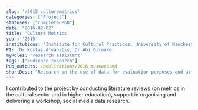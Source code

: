 ```yaml
---
slug: '/2015_culturemetrics'
categories: ["Project"]
statuses: ["completedPhD"]
date: "2016-02-02"
title: 'Culture Metrics'
year: '2015'
institutions: 'Institute for Cultural Practices, University of Manchester'
PI: 'Dr Kostas Arvanitis, Dr Abi Gilmore'
myRoles: 'research assistant'
tags: ["audience research"]
Pub_outputs: /publications/2016_museweb.md
shortDesc: "Research on the use of data for evaluation purposes and attitudes to data practices in museums."
---
```


I contributed to the project by conducting literature reviews (on metrics in the cultural sector and in higher education), support in organising and delivering a workshop, social media data research.